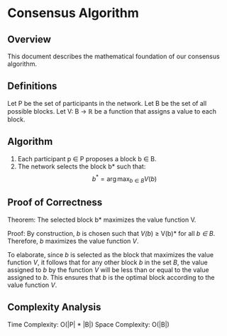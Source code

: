 # Consensus Algorithm

## Overview

This document describes the mathematical foundation of our consensus algorithm.

## Definitions

Let P be the set of participants in the network.
Let B be the set of all possible blocks.
Let V: B → ℝ be a function that assigns a value to each block.

## Algorithm

1. Each participant p ∈ P proposes a block b ∈ B.
2. The network selects the block b* such that:
   $$b^* = \arg\max_{b \in B} V(b)$$

## Proof of Correctness

Theorem: The selected block b* maximizes the value function V.

Proof:
By construction, *b* is chosen such that *V(b*) ≥ V(b)* for all *b ∈ B*.
Therefore, *b* maximizes the value function *V*.

To elaborate, since *b* is selected as the block that maximizes the value function *V*, it follows that for any other block *b* in the set *B*, the value assigned to *b* by the function *V* will be less than or equal to the value assigned to *b*. This ensures that *b* is the optimal block according to the value function *V*.

## Complexity Analysis

Time Complexity:  O(|P| * |B|)
Space Complexity: O(|B|)
